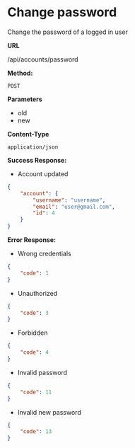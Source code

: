 # Change password

Change the password of a logged in user

**URL**

  /api/accounts/password

**Method:**
  
  `POST`
  
**Parameters**

- old
- new

**Content-Type**

  `application/json`

**Success Response:**
  
- Account updated

```json
{
    "account": {
        "username": "username",
        "email": "user@gmail.com",
        "id": 4
    }
}
```
 
**Error Response:**

- Wrong credentials

```json
{
    "code": 1
}
```

- Unauthorized

```json
{
    "code": 3
}
```

- Forbidden

```json
{
    "code": 4
}
```

- Invalid password

```json
{
    "code": 11
}
```

- Invalid new password

```json
{
    "code": 13
}
```
